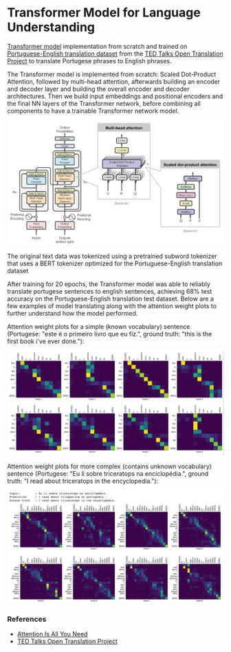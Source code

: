 # Transformer Model for Language Understanding

[Transformer model](https://arxiv.org/abs/1706.03762) implementation from scratch and trained on [Portuguese-English translation dataset](https://github.com/neulab/word-embeddings-for-nmt) from the [TED Talks Open Translation Project](https://www.ted.com/participate/translate) to translate Portugese phrases to English phrases.

The Transformer model is implemented from scratch: Scaled Dot-Product Attention, followed by multi-head attention, afterwards building an encoder and decoder layer 
and building the overall encoder and decoder architectures. Then we build input embeddings and positional encoders and the final NN layers of the Transformer network, before combining all components to have a trainable Transformer network model.

![Transformer Diagram](transformer.png)

The original text data was tokenized using a pretrained subword tokenizer that uses a BERT tokenizer optimized for the Portuguese-English translation dataset

After training for 20 epochs, the Transformer model was able to reliably translate portugese sentences to english sentences, achieving 68% test accuracy on the Portuguese-English translation test dataset. Below are a few examples of model translating along with the attention weight plots to further understand how the model performed.

Attention weight plots for a simple (known vocabulary) sentence (Portugese: "este é o primeiro livro que eu fiz.", ground truth: "this is the first book i've ever done."):

![Attention weights for simple sentence](input1_attention_weights.png)

Attention weight plots for more complex (contains unknown vocabulary) sentence (Portugese: "Eu li sobre triceratops na enciclopédia.", ground truth: "I read about triceratops in the encyclopedia."):

![Attention weights for simple sentence](input2_attention_weights.png)

### References
- [Attention Is All You Need](https://arxiv.org/abs/1706.03762)
- [TED Talks Open Translation Project](https://www.ted.com/participate/translate)








